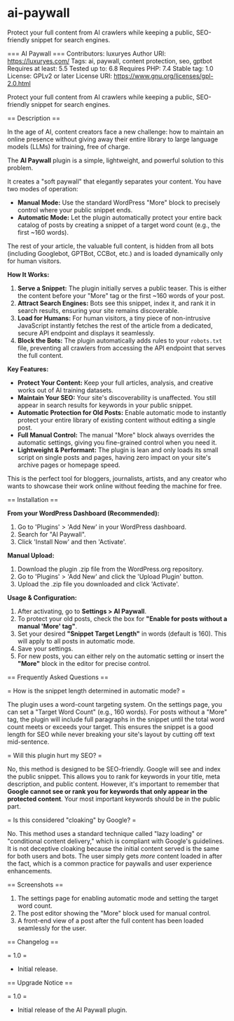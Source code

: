 # ai-paywall
Protect your full content from AI crawlers while keeping a public, SEO-friendly snippet for search engines.


=== AI Paywall ===
Contributors: luxuryes
Author URI: https://luxuryes.com/
Tags: ai, paywall, content protection, seo, gptbot
Requires at least: 5.5
Tested up to: 6.8
Requires PHP: 7.4
Stable tag: 1.0
License: GPLv2 or later
License URI: https://www.gnu.org/licenses/gpl-2.0.html

Protect your full content from AI crawlers while keeping a public, SEO-friendly snippet for search engines.

== Description ==

In the age of AI, content creators face a new challenge: how to maintain an online presence without giving away their entire library to large language models (LLMs) for training, free of charge.

The **AI Paywall** plugin is a simple, lightweight, and powerful solution to this problem.

It creates a "soft paywall" that elegantly separates your content. You have two modes of operation:
*   **Manual Mode:** Use the standard WordPress "More" block to precisely control where your public snippet ends.
*   **Automatic Mode:** Let the plugin automatically protect your entire back catalog of posts by creating a snippet of a target word count (e.g., the first ~160 words).

The rest of your article, the valuable full content, is hidden from all bots (including Googlebot, GPTBot, CCBot, etc.) and is loaded dynamically only for human visitors.

**How It Works:**

1.  **Serve a Snippet:** The plugin initially serves a public teaser. This is either the content before your "More" tag or the first ~160 words of your post.
2.  **Attract Search Engines:** Bots see this snippet, index it, and rank it in search results, ensuring your site remains discoverable.
3.  **Load for Humans:** For human visitors, a tiny piece of non-intrusive JavaScript instantly fetches the rest of the article from a dedicated, secure API endpoint and displays it seamlessly.
4.  **Block the Bots:** The plugin automatically adds rules to your `robots.txt` file, preventing all crawlers from accessing the API endpoint that serves the full content.

**Key Features:**

*   **Protect Your Content:** Keep your full articles, analysis, and creative works out of AI training datasets.
*   **Maintain Your SEO:** Your site's discoverability is unaffected. You still appear in search results for keywords in your public snippet.
*   **Automatic Protection for Old Posts:** Enable automatic mode to instantly protect your entire library of existing content without editing a single post.
*   **Full Manual Control:** The manual "More" block always overrides the automatic settings, giving you fine-grained control when you need it.
*   **Lightweight & Performant:** The plugin is lean and only loads its small script on single posts and pages, having zero impact on your site's archive pages or homepage speed.

This is the perfect tool for bloggers, journalists, artists, and any creator who wants to showcase their work online without feeding the machine for free.

== Installation ==

**From your WordPress Dashboard (Recommended):**

1.  Go to 'Plugins' > 'Add New' in your WordPress dashboard.
2.  Search for "AI Paywall".
3.  Click 'Install Now' and then 'Activate'.

**Manual Upload:**

1.  Download the plugin .zip file from the WordPress.org repository.
2.  Go to 'Plugins' > 'Add New' and click the 'Upload Plugin' button.
3.  Upload the .zip file you downloaded and click 'Activate'.

**Usage & Configuration:**

1.  After activating, go to **Settings > AI Paywall**.
2.  To protect your old posts, check the box for **"Enable for posts without a manual 'More' tag"**.
3.  Set your desired **"Snippet Target Length"** in words (default is 160). This will apply to all posts in automatic mode.
4.  Save your settings.
5.  For new posts, you can either rely on the automatic setting or insert the **"More"** block in the editor for precise control.

== Frequently Asked Questions ==

= How is the snippet length determined in automatic mode? =

The plugin uses a word-count targeting system. On the settings page, you can set a "Target Word Count" (e.g., 160 words). For posts without a "More" tag, the plugin will include full paragraphs in the snippet until the total word count meets or exceeds your target. This ensures the snippet is a good length for SEO while never breaking your site's layout by cutting off text mid-sentence.

= Will this plugin hurt my SEO? =

No, this method is designed to be SEO-friendly. Google will see and index the public snippet. This allows you to rank for keywords in your title, meta description, and public content. However, it's important to remember that **Google cannot see or rank you for keywords that only appear in the protected content**. Your most important keywords should be in the public part.

= Is this considered "cloaking" by Google? =

No. This method uses a standard technique called "lazy loading" or "conditional content delivery," which is compliant with Google's guidelines. It is not deceptive cloaking because the initial content served is the same for both users and bots. The user simply gets *more* content loaded in after the fact, which is a common practice for paywalls and user experience enhancements.

== Screenshots ==

1. The settings page for enabling automatic mode and setting the target word count.
2. The post editor showing the "More" block used for manual control.
3. A front-end view of a post after the full content has been loaded seamlessly for the user.

== Changelog ==

= 1.0 =
* Initial release.

== Upgrade Notice ==

= 1.0 =
* Initial release of the AI Paywall plugin.
